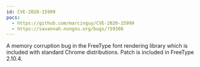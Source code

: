 ```yaml
---
id: CVE-2020-15999
pocs:
  - https://github.com/marcinguy/CVE-2020-15999
  - https://savannah.nongnu.org/bugs/?59308
---
```

A memory corruption bug in the FreeType font rendering library which is included with standard Chrome distributions. Patch is included in FreeType 2.10.4.
